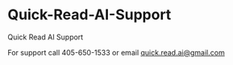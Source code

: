 # Quick-Read-AI-Support

Quick Read AI Support

For support call 405-650-1533 or email quick.read.ai@gmail.com

